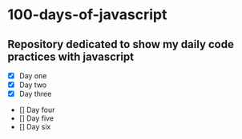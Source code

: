 ﻿# 100-days-of-javascript

## Repository dedicated to show my daily code practices with javascript

- [X] Day one
- [X] Day two
- [X] Day three
- [] Day four
- [] Day five
- [] Day six
